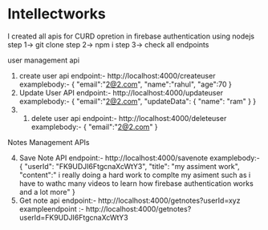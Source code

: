 # Intellectworks
I created all apis for CURD opretion in firebase authentication using nodejs
step 1-> git clone 
step 2-> npm i 
step 3-> check all endpoints

user management api 
1. create user api
   endpoint:- http://localhost:4000/createuser
   examplebody:- { 
      "email":"2@2.com",
      "name":"rahul",
      "age":70
      }
2. Update User API
   endpoint:- http://localhost:4000/updateuser
   examplebody:- { 
      "email":"2@2.com",
      "updateData": {
         "name": "ram"
              }
    }
3. 1. delete user api
   endpoint:- http://localhost:4000/deleteuser
   examplebody:- { 
      "email":"2@2.com"
      }

Notes Management APIs

4. Save Note API
   endpoint:- http://localhost:4000/savenote
   examplebody:- {
     "userId": "FK9UDJI6FtgcnaXcWtY3", 
     "title": "my assiment work",
     "content":" i really doing a hard work to complte my asiment such as i have to wathc many 
                 videos to learn how firebase authentication works and a lot more"
                }
5. Get note api
   endpoint:- http://localhost:4000/getnotes?userId=xyz
   exampleendpoint :- http://localhost:4000/getnotes?userId=FK9UDJI6FtgcnaXcWtY3
   
   
   
